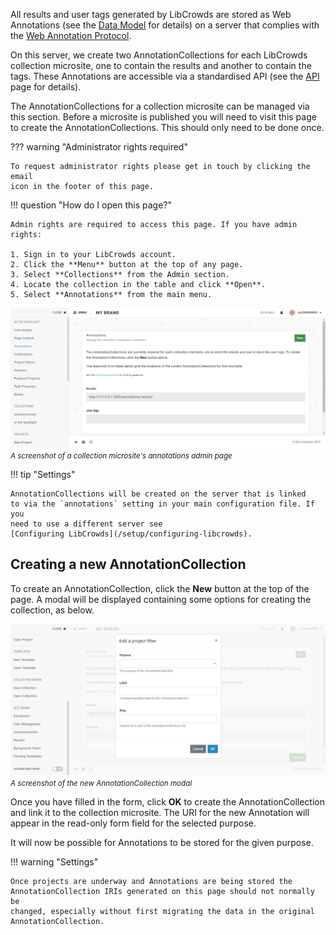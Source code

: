 All results and user tags generated by LibCrowds are stored as Web Annotations
(see the [Data Model](/data/model) for details) on a server that complies
with the
[Web Annotation Protocol](https://www.w3.org/TR/annotation-protocol).

On this server, we create two AnnotationCollections for each LibCrowds
collection microsite, one to contain the results and another to contain the
tags. These Annotations are accessible via a standardised API (see the
[API](/data/api) page for details).

The AnnotationCollections for a collection microsite can be managed via this
section. Before a microsite is published you will need to visit this page to
create the AnnotationCollections. This should only need to be done once.

??? warning "Administrator rights required"

    To request administrator rights please get in touch by clicking the email
    icon in the footer of this page.

!!! question "How do I open this page?"

    Admin rights are required to access this page. If you have admin rights:

    1. Sign in to your LibCrowds account.
    2. Click the **Menu** button at the top of any page.
    3. Select **Collections** from the Admin section.
    4. Locate the collection in the table and click **Open**.
    5. Select **Annotations** from the main menu.

![A screenshot of a collection microsite's annotations admin page](/assets/img/collection/annotations.png?raw=true)
<br><small>*A screenshot of a collection microsite's annotations admin page*</small>

!!! tip "Settings"

    AnnotationCollections will be created on the server that is linked
    to via the `annotations` setting in your main configuration file. If you
    need to use a different server see
    [Configuring LibCrowds](/setup/configuring-libcrowds).

## Creating a new AnnotationCollection

To create an AnnotationCollection, click the **New** button at the top of the
page. A modal will be displayed containing some options for creating the
collection, as below.

![A screenshot of the new AnnotationCollection modal](/assets/img/collection/annotations-new.png?raw=true)
<br><small>*A screenshot of the new AnnotationCollection modal*</small>

Once you have filled in the form, click **OK** to create the
AnnotationCollection and link it to the collection microsite. The URI for the
new Annotation will appear in the read-only form field for the selected
purpose.

It will now be possible for Annotations to be stored for the given purpose.

!!! warning "Settings"

    Once projects are underway and Annotations are being stored the
    AnnotationCollection IRIs generated on this page should not normally be
    changed, especially without first migrating the data in the original
    AnnotationCollection.
